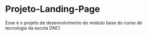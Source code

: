 # Projeto-Landing-Page
Esse é o projeto de desenvolvimento do módulo base do curso de tecnologia da escola DNC!
